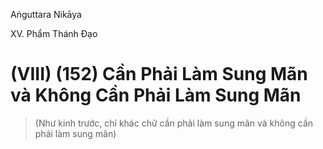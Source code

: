 Aṅguttara Nikāya

XV. Phẩm Thánh Ðạo

# (VIII) (152) Cần Phải Làm Sung Mãn và Không Cần Phải Làm Sung Mãn

> (Như kinh trước, chỉ khác chữ cần phải làm sung mãn và không cần phải làm sung mãn)

